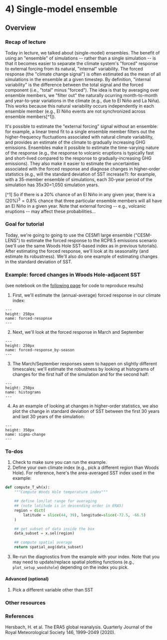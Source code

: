 # 4) Single-model ensemble 

## Overview

### Recap of lecture
Today in lecture, we talked about (single-model) ensembles. The benefit of using an "ensemble" of simulations -- rather than a single simulation -- is that it becomes easier to separate the climate system's "forced" response to external forcing from its natural, "internal" variability. The forced response (the "climate change signal") is often estimated as the mean of all simulations in the ensemble at a given timestep. By definition, "internal variability" is the difference between the total signal and the forced component (i.e., "total" minus "forced"). The idea is that by averaging over ensemble members, we "filter out" the naturally ocurring month-to-month and year-to-year variations in the climate (e.g., due to El Niño and La Niña). This works because this natural variability occurs independently in each ensemble member (e.g., El Niño events are not synchronized across ensemble members[^1]). 

It's possible to estimate the "external forcing" signal without an ensemble: for example, a linear trend fit to a single ensemble member filters out the higher-frequency fluctuations associated with natural climate variability, and provides an estimate of the climate to gradually increasing GHG emissions. Ensembles make it possible to estimate the time-varying nature of the response (e.g., the response to volcanic eruptions is typically fast and short-lived compared to the response to gradually-increasing GHG emissions). They also make it easier to estimate the uncertainties associated with the forced response and diagnose changes in higher-order statistics (e.g., will the standard deviation of SST increase?): for example, with a 35-member ensemble of simulations, each 30-year period of the simulation has 35x30=1,050 simulation years. 

[^1] So if there is a 20\% chance of an El Niño in any given year, there is a $\left(20\%\right)^3=0.8\%$ chance that three particular ensemble members will all have an El Niño in a given year. Note that external forcing -- e.g., volcanic eruptions -- may affect these probabilities...


### Goal for tutorial 
Today, we're going to going to use the CESM1 large ensemble ("CESM-LENS") to estimate the forced response to the RCP8.5 emissions scenario (we'll use the same Woods Hole SST-based index as in previous tutorials). After estimating the forced response, we'll look at its seasonality (and estimate its robustness). We'll also do one example of estimating changes in the standard deviation of SST.

### Example: forced changes in Woods Hole-adjacent SST
(see notebook on the [following page](woods-hole_example.ipynb) for code to reproduce results)  

1. First, we'll estimate the (annual-average) forced response in our climate index: 
```{figure} figs/forced-response.svg
---
height: 250px
name: forced-resopnse 
---
```

2. Next, we'll look at the forced response in March and September
```{figure} figs/forced-response_by-seasonal.svg
---
height: 250px
name: forced-response_by-season 
---
```


3. The March/September responses seem to happen on slightly different timescales; we'll estimate the robustness by looking at histograms of changes for the first half of the simulation and for the second half:
```{figure} figs/histograms.svg
---
height: 250px
name: histograms 
---
```

4. As an example of looking at changes in higher-order statistics, we also plot the change in standard deviation of SST between the first 30 years and last 30 years of the simulation:
```{figure} figs/sigma-change.svg
---
height: 350px
name: sigma-change 
---
```


### To-dos
1. Check to make sure you can run the example.
2. Define your own climate index (e.g., pick a different region than Woods Hole). For reference, here's the area-averaged SST index used in the example:
```python
def compute_T_wh(x):
    """Compute Woods Hole temperature index"""

    ## define lon/lat range for averaging
    ## (note latitude is in descending order in ERA5)
    region = dict(
        latitude = slice(44, 39), longitude=slice(-72.5, -66.5)
    ) 

    ## get subset of data inside the box
    data_subset = x.sel(region)

    ## compute spatial average
    return spatial_avg(data_subset)
```
3. Re-run the diagnostics from the example with your index. Note that you may need to update/replace spatial plotting functions (e.g., ```plot_setup_woodshole```) depending on the index you pick.


#### Advanced (optional)
1. Pick a different variable other than SST


### Other resources


### References
Hersbach, H. et al. The ERA5 global reanalysis. Quarterly Journal of the Royal Meteorological Society 146, 1999–2049 (2020).



```{tableofcontents}
```


